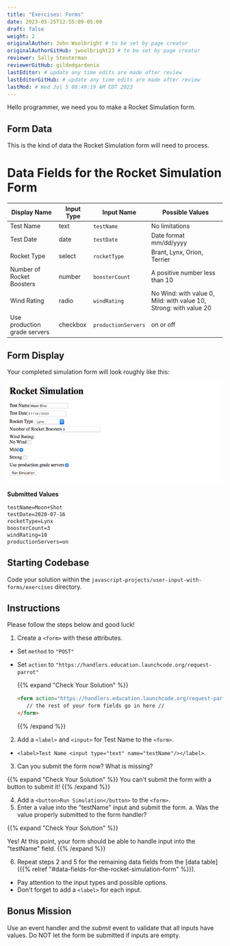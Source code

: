 ```yaml
---
title: "Exercises: Forms"
date: 2023-05-25T12:55:09-05:00
draft: false
weight: 2
originalAuthor: John Woolbright # to be set by page creator
originalAuthorGitHub: jwoolbright23 # to be set by page creator
reviewer: Sally Steuterman 
reviewerGitHub: gildedgardenia 
lastEditor: # update any time edits are made after review
lastEditorGitHub: # update any time edits are made after review
lastMod: # Wed Jul 5 08:49:19 AM CDT 2023
---
```


Hello programmer, we need you to make a Rocket Simulation form. 

## Form Data

This is the kind of data the Rocket Simulation form will need to process.

# Data Fields for the Rocket Simulation Form

| Display Name               | Input Type | Input Name         | Possible Values                               |
|---------------------------|------------|--------------------|-----------------------------------------------|
| Test Name                  | text       | `testName`         | No limitations                                |
| Test Date                  | date       | `testDate`         | Date format mm/dd/yyyy                       |
| Rocket Type                | select     | `rocketType`       | Brant, Lynx, Orion, Terrier                   |
| Number of Rocket Boosters  | number     | `boosterCount`     | A positive number less than 10                |
| Wind Rating                | radio      | `windRating`       | No Wind: with value 0, Mild: with value 10, Strong: with value 20 |
| Use production grade servers | checkbox  | `productionServers` | on or off                                    |

## Form Display

Your completed simulation form will look roughly like this:

![Rocket simulation form with all input fields filled out](pictures/rocket-simulation-example.png?classes=border)

**Submitted Values**

```console
testName=Moon+Shot
testDate=2020-07-16
rocketType=Lynx
boosterCount=3
windRating=10
productionServers=on
```

## Starting Codebase

Code your solution within the `javascript-projects/user-input-with-forms/exercises` directory.

## Instructions

Please follow the steps below and good luck!

1. Create a `<form>` with these attributes.
- Set `method` to `"POST"`
- Set `action` to `"https://handlers.education.launchcode.org/request-parrot"`

   {{% expand "Check Your Solution" %}}
   ```html
   <form action="https://handlers.education.launchcode.org/request-parrot" method="POST">
      // the rest of your form fields go in here //
   </form>
   ```
   {{% /expand %}} 

2. Add a `<label>` and `<input>` for Test Name to the `<form>`.
- `<label>Test Name <input type="text" name="testName"/></label>`.

3. Can you submit the form now? What is missing?

{{% expand "Check Your Solution" %}}
You can't submit the form with a button to submit it!
{{% /expand %}}

4. Add a `<button>Run Simulation</button>` to the `<form>`.
5. Enter a value into the "testName" input and submit the form.
a. Was the value properly submitted to the form handler?

{{% expand "Check Your Solution" %}}

Yes! At this point, your form should be able to handle input into the "testName" field.
{{% /expand %}}

6. Repeat steps 2 and 5 for the remaining data fields from the [data table]({{% relref "#data-fields-for-the-rocket-simulation-form"  %}}). 
- Pay attention to the input types and possible options.
- Don't forget to add a `<label>` for each input.

## Bonus Mission

Use an event handler and the *submit* event to validate that all inputs have
values. Do NOT let the form be submitted if inputs are empty.
